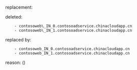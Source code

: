 replacement:

deleted:

		- contosoweb\_IN_0.contosoadservice.chinacloudapp.cn
		- contosoweb\_IN_1.contosoadservice.chinacloudapp.cn

replaced by:

		- contosoweb_IN_0.contosoadservice.chinacloudapp.cn
		- contosoweb_IN_1.contosoadservice.chinacloudapp.cn

reason: ()

